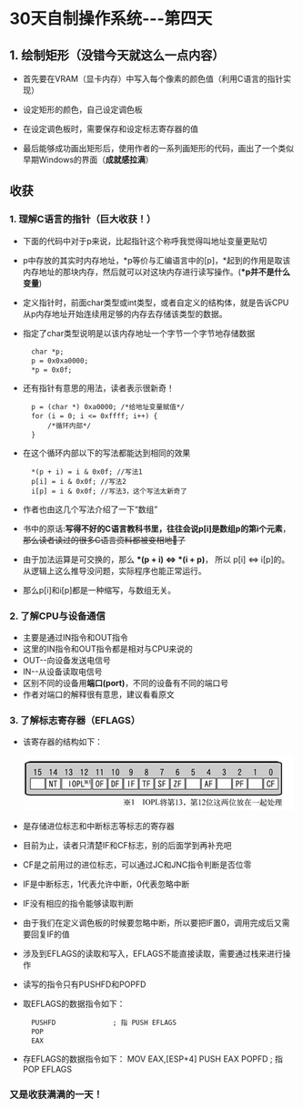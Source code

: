 # 30天自制操作系统---第四天

## 1. 绘制矩形（没错今天就这么一点内容）
* 首先要在VRAM（显卡内存）中写入每个像素的颜色值（利用C语言的指针实现）

* 设定矩形的颜色，自己设定调色板

* 在设定调色板时，需要保存和设定标志寄存器的值

* 最后能够成功画出矩形后，使用作者的一系列画矩形的代码，画出了一个类似早期Windows的界面（**成就感拉满**）

## 收获
### 1. 理解C语言的指针（巨大收获！）
* 下面的代码中对于p来说，比起指针这个称呼我觉得叫地址变量更贴切

* p中存放的其实时内存地址，*p等价与汇编语言中的[p]，\*起到的作用是取该内存地址的那块内存，然后就可以对这块内存进行读写操作。(**\*p并不是什么变量**)

* 定义指针时，前面char类型或int类型，或者自定义的结构体，就是告诉CPU从p内存地址开始连续用足够的内存去存储该类型的数据。

* 指定了char类型说明是以该内存地址一个字节一个字节地存储数据

        char *p;
        p = 0x0xa0000;
        *p = 0x0f;

* 还有指针有意思的用法，读者表示很新奇！

        p = (char *) 0xa0000; /*给地址变量赋值*/
        for (i = 0; i <= 0xffff; i++) {
            /*循环内部*/
        }

* 在这个循环内部以下的写法都能达到相同的效果

        *(p + i) = i & 0x0f; //写法1
        p[i] = i & 0x0f; //写法2
        i[p] = i & 0x0f; //写法3，这个写法太新奇了

* 作者也由这几个写法介绍了一下“数组”

* 书中的原话:**写得不好的C语言教科书里，往往会说p[i]是数组p的第i个元素**，~~那么读者读过的很多C语言资料都被变相地🐎了~~

* 由于加法运算是可交换的，那么 __*(p + i) <=> *(i + p)__， 所以 p[i] <=> i[p]的。从逻辑上这么推导没问题，实际程序也能正常运行。

* 那么p[i]和i[p]都是一种缩写，与数组无关。

### 2. 了解CPU与设备通信
* 主要是通过IN指令和OUT指令
* 这里的IN指令和OUT指令都是相对与CPU来说的
* OUT--向设备发送电信号
* IN--从设备读取电信号
* 区别不同的设备用**端口(port)**，不同的设备有不同的端口号
* 作者对端口的解释很有意思，建议看看原文

### 3. 了解标志寄存器（EFLAGS）
* 该寄存器的结构如下：

    ![](eflags.png)

* 是存储进位标志和中断标志等标志的寄存器
* 目前为止，读者只清楚IF和CF标志，别的后面学到再补充吧
* CF是之前用过的进位标志，可以通过JC和JNC指令判断是否位零
* IF是中断标志，1代表允许中断，0代表忽略中断
* IF没有相应的指令能够读取判断
* 由于我们在定义调色板的时候要忽略中断，所以要把IF置0，调用完成后又需要回复IF的值
* 涉及到EFLAGS的读取和写入，EFLAGS不能直接读取，需要通过栈来进行操作
* 读写的指令只有PUSHFD和POPFD
* 取EFLAGS的数据指令如下：

        PUSHFD              ; 指 PUSH EFLAGS
        POP     
        EAX

* 存EFLAGS的数据指令如下：
        MOV     EAX,[ESP+4]
        PUSH    EAX
        POPFD               ; 指 POP EFLAGS        


### 又是收获满满的一天！